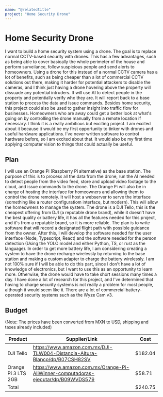 ```yaml
---
name: "@relatedtitle"
project: "Home Security Drone"
---
```


# Home Security Drone

I want to build a home security system using a drone. The goal is to replace normal CCTV-based security with drones. This has a few advantages, such as being able to cover basically the whole perimeter of the house and perform surveilance, follow suspicious people and send alerts to homeowners. Using a drone for this instead of a normal CCTV camera has a lot of benefits, such as being cheaper than a lot of commercial CCTV solutions out there, making it harder for potential attackers to disable the cameras, and I think just having a drone hovering above the property will dissuade any potential intruders. It will use AI to detect people in the property and potentially verify who they are. It will report back to a base station to process the data and issue commands. Besides home security, this project could also be used to gather insight into traffic flow for businesses. Homeowners who are away could get a better look at what's going on by controlling the drone manually from a remote location if necessary. I think it is a really ambitious but exciting project. I am excited about it because it would be my first opportunity to tinker with drones and useful hardware applications. I've never written software to control hardware before, so I am excited about that. It would also be my first time applying computer vision to things that could actually be useful.

## Plan

I will use an Orange Pi (Raspberry Pi alternative) as the base station. The purpose of this is to process all the data from the drone, run the AI needed to detect people from the video feed, store and upload video footage to the cloud, and issue commands to the drone. The Orange Pi will also be in charge of hosting the interface for homeowners and allowing them to control the drone remotely. It will host a webserver to serve the interface (something like a router configuratiom interface, but modern). This will allow the homeowners to manage the system. The drone is a DJI Tello, this is the cheapest offering from DJI (a reputable drone brand), while it doesn't have the best quality or battery life, it has all the features needed for this project, and it's from a reputable brand, so it is more reliable. The plan is to write software that will record a designated flight path with possible guidance from the owner. After this, I will develop the software needed for the user interface (Node, Typescript, React) and the software needed for the person detection (Using the YOLO model and either Python, TS, or rust as the language). In order to get more battery life, I am considering creating a system to have the drone recharge wirelessly by returning to the base station and making a custom adapter to charge the battery wirelessly. I am not 100% sure if I will be able to do this part, since I don't have a lot of knowledge of electronics, but I want to use this as an opportunity to learn more. Otherwise, the drone would have to take short sessions many times a day. I have done a lot of research for this project, and I've determined that having to charge security systems is not really a problem for most people, although it would seem like it. There are a lot of commercial battery-operated security systems such as the Wyze Cam v3.

## Budget

(Note: The prices have been converted from MXN to USD, shipping and taxes already included)

| Product             | Supplier/Link                                                                         | Cost    |
| ------------------- | -------------------------------------                                                 | ------- |
| DJI Tello           | https://www.amazon.com.mx/DJI-TLW004-Distancia-Altura-Blanco/dp/B07CSH82SV            | $182.04 |
| Orange Pi 3 LTS 2GB | https://www.amazon.com.mx/Orange-Pi-AllWinner-computadoras-ejecutar/dp/B09WVDS579     | $58.71  |
| Total               |                                                                                       | $240.75 |

